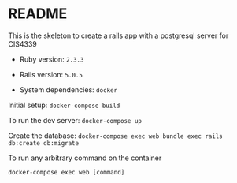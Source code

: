 # README

This is the skeleton to create a rails app with a postgresql server for CIS4339

* Ruby version: `2.3.3`
* Rails version: `5.0.5`

* System dependencies: `docker`

Initial setup:
`docker-compose build`

To run the dev server:
`docker-compose up`

Create the database:
`docker-compose exec web bundle exec rails db:create db:migrate`

To run any arbitrary command on the container

`docker-compose exec web [command]`
